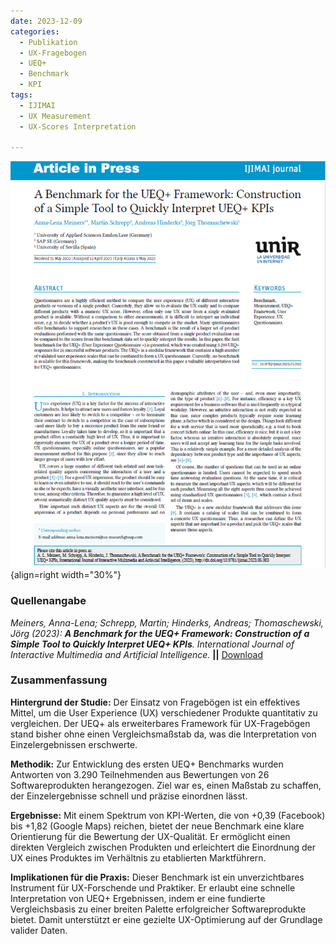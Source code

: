 ```yaml
---
date: 2023-12-09
categories:
  - Publikation
  - UX-Fragebogen
  - UEQ+
  - Benchmark
  - KPI
tags:
  - IJIMAI
  - UX Measurement
  - UX-Scores Interpretation

---
```

![Artikel Benchmark UEQ+ Framework](assets/2023-article-benchmark-ueq-framework.PNG){align=right width="30%"}


### Quellenangabe
*Meiners, Anna-Lena; Schrepp, Martin; Hinderks, Andreas; Thomaschewski, Jörg (2023): __A Benchmark for the UEQ+ Framework: Construction of a Simple Tool to Quickly Interpret UEQ+ KPIs__. International Journal of Interactive Multimedia and Artificial Intelligence.* **||** [Download](https://www.ijimai.org/journal/sites/default/files/2023-05/ip2023_05_003.pdf)


### Zusammenfassung

**Hintergrund der Studie:** Der Einsatz von Fragebögen ist ein effektives Mittel, um die User Experience (UX) verschiedener Produkte quantitativ zu vergleichen. Der UEQ+ als erweiterbares Framework für UX-Fragebögen stand bisher ohne einen Vergleichsmaßstab da, was die Interpretation von Einzelergebnissen erschwerte.

<!-- more -->

**Methodik:** Zur Entwicklung des ersten UEQ+ Benchmarks wurden Antworten von 3.290 Teilnehmenden aus Bewertungen von 26 Softwareprodukten herangezogen. Ziel war es, einen Maßstab zu schaffen, der Einzelergebnisse schnell und präzise einordnen lässt.

**Ergebnisse:** Mit einem Spektrum von KPI-Werten, die von +0,39 (Facebook) bis +1,82 (Google Maps) reichen, bietet der neue Benchmark eine klare Orientierung für die Bewertung der UX-Qualität. Er ermöglicht einen direkten Vergleich zwischen Produkten und erleichtert die Einordnung der UX eines Produktes im Verhältnis zu etablierten Marktführern.

**Implikationen für die Praxis:** Dieser Benchmark ist ein unverzichtbares Instrument für UX-Forschende und Praktiker. Er erlaubt eine schnelle Interpretation von UEQ+ Ergebnissen, indem er eine fundierte Vergleichsbasis zu einer breiten Palette erfolgreicher Softwareprodukte bietet. Damit unterstützt er eine gezielte UX-Optimierung auf der Grundlage valider Daten.

